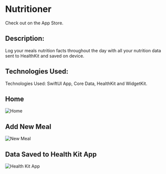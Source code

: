 # Nutritioner
Check out on the App Store.

## Description:
Log your meals nutrition facts throughout the day with all your nutrition data sent to HealthKit and saved on device.

## Technologies Used:
Technologies Used: SwiftUI App, Core Data, HealthKit and WidgetKit. 

## Home
![Home](https://user-images.githubusercontent.com/22554016/103068767-e1714680-458b-11eb-9c4d-5d886913251b.png)

## Add New Meal
![New Meal](https://user-images.githubusercontent.com/22554016/103068977-5cd2f800-458c-11eb-8caf-5bfedbda26a8.png)

## Data Saved to Health Kit App
![Health Kit App](https://user-images.githubusercontent.com/22554016/103069022-7a07c680-458c-11eb-946a-9c5306fea4e4.png)
